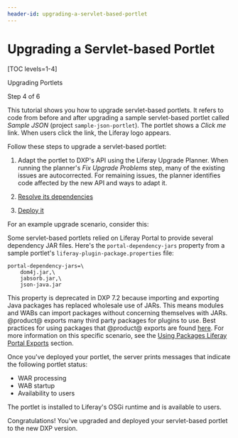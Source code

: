 ```yaml
---
header-id: upgrading-a-servlet-based-portlet
---
```


# Upgrading a Servlet-based Portlet

[TOC levels=1-4]

<div class="learn-path-step row">
    <p id="stepTitle">Upgrading Portlets</p><p>Step 4 of 6</p>
</div>

This tutorial shows you how to upgrade servlet-based portlets. It refers to
code from before and after upgrading a sample servlet-based portlet called
*Sample JSON* (project `sample-json-portlet`). The portlet shows a *Click me*
link. When users click the link, the Liferay logo appears. 

Follow these steps to upgrade a servlet-based portlet: 

1.  Adapt the portlet to DXP's API using the Liferay Upgrade Planner.
    When running the planner's *Fix Upgrade Problems* step, many of the existing
    issues are autocorrected. For remaining issues, the planner identifies code
    affected by the new API and ways to adapt it.

2.  [Resolve its dependencies](/docs/7-2/tutorials/-/knowledge_base/t/resolving-a-projects-dependencies)

3.  [Deploy it](/docs/7-2/reference/-/knowledge_base/r/deploying-a-project)

For an example upgrade scenario, consider this:

Some servlet-based portlets relied on Liferay Portal to provide several
dependency JAR files. Here's the `portal-dependency-jars` property from a sample
portlet's `liferay-plugin-package.properties` file: 

```properties
portal-dependency-jars=\
    dom4j.jar,\
    jabsorb.jar,\
    json-java.jar
```

This property is deprecated in DXP 7.2 because importing and exporting
Java packages has replaced wholesale use of JARs. This means modules and WABs
can import packages without concerning themselves with JARs. @product@ exports
many third party packages for plugins to use. Best practices for using packages
that @product@ exports are found
[here](/docs/7-2/customization/-/knowledge_base/c/configuring-dependencies). For
more information on this specific scenario, see the
[Using Packages Liferay Portal Exports](/docs/tutorials/7-1/-/knowledge_base/t/resolving-a-plugins-dependencies#using-packages-liferay-portal-exports)
section.

Once you've deployed your portlet, the server prints messages that indicate the
following portlet status:

-   WAR processing
-   WAB startup
-   Availability to users

The portlet is installed to Liferay's OSGi runtime and is available to users.

Congratulations! You've upgraded and deployed your servlet-based portlet to
the new DXP version. 
